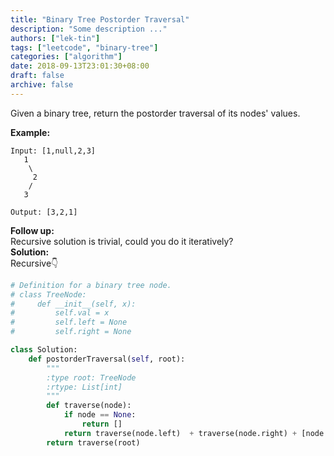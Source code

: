 ```yaml
---
title: "Binary Tree Postorder Traversal"
description: "Some description ..."
authors: ["lek-tin"]
tags: ["leetcode", "binary-tree"]
categories: ["algorithm"]
date: 2018-09-13T23:01:30+08:00
draft: false
archive: false
---
```

Given a binary tree, return the postorder traversal of its nodes' values.

**Example:**
```
Input: [1,null,2,3]
   1
    \
     2
    /
   3

Output: [3,2,1]
```
**Follow up:**  
Recursive solution is trivial, could you do it iteratively?   
**Solution:**   
Recursive👇
```python
# Definition for a binary tree node.
# class TreeNode:
#     def __init__(self, x):
#         self.val = x
#         self.left = None
#         self.right = None

class Solution:
    def postorderTraversal(self, root):
        """
        :type root: TreeNode
        :rtype: List[int]
        """
        def traverse(node):
            if node == None:
                return []
            return traverse(node.left)  + traverse(node.right) + [node.val]
        return traverse(root)
```